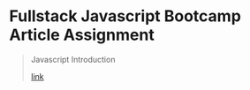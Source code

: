 # Fullstack Javascript Bootcamp Article Assignment

>Javascript Introduction
>
>[link](https://deepaknayak.hashnode.dev/javascript-basic-introduction)
